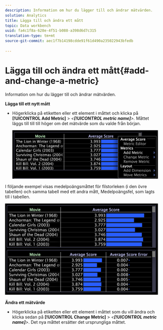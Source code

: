 ```yaml
---
description: Information om hur du lägger till och ändrar mätvärden.
solution: Analytics
title: Lägga till och ändra ett mått
topic: Data workbench
uuid: fa4c1f8a-628e-4f51-b088-a398d6d7c315
translation-type: tm+mt
source-git-commit: aec1f7b14198cdde91f61d490a235022943bfedb

---
```



# Lägga till och ändra ett mått{#add-and-change-a-metric}

Information om hur du lägger till och ändrar mätvärden.

**Lägga till ett nytt mått**

* Högerklicka på etiketten eller ett element i måttet och klicka på **[!UICONTROL Add Metric]** > *&lt;**[!UICONTROL metric name]**>.* Måttet läggs till till till höger om det mätvärde som du valde från början.

   ![](assets/mnu_Table_AddMetric.png)

I följande exempel visas medelpoängsmåttet för filstorleken (i den övre tabellen) och samma tabell med ett andra mått, Medelpoängsfel, som lagts till i tabellen.

![](assets/vis_Table_AddMetric.png)

**Ändra ett mätvärde**

* Högerklicka på etiketten eller ett element i måttet som du vill ändra och klicka sedan på **[!UICONTROL Change Metric]** > *&lt;**[!UICONTROL metric name]**>*. Det nya måttet ersätter det ursprungliga måttet.
